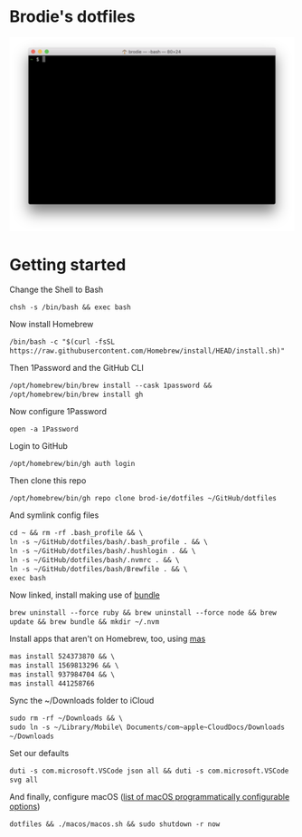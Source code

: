 # Brodie's dotfiles

![Screenshot.png](Screenshot.png)

# Getting started

Change the Shell to Bash

```
chsh -s /bin/bash && exec bash
```

Now install Homebrew

```
/bin/bash -c "$(curl -fsSL https://raw.githubusercontent.com/Homebrew/install/HEAD/install.sh)"
```

Then 1Password and the GitHub CLI

```
/opt/homebrew/bin/brew install --cask 1password && /opt/homebrew/bin/brew install gh
```

Now configure 1Password

```
open -a 1Password
```

Login to GitHub

```
/opt/homebrew/bin/gh auth login
```

Then clone this repo
 
```
/opt/homebrew/bin/gh repo clone brod-ie/dotfiles ~/GitHub/dotfiles
```

And symlink config files

```
cd ~ && rm -rf .bash_profile && \
ln -s ~/GitHub/dotfiles/bash/.bash_profile . && \
ln -s ~/GitHub/dotfiles/bash/.hushlogin . && \
ln -s ~/GitHub/dotfiles/bash/.nvmrc . && \
ln -s ~/GitHub/dotfiles/bash/Brewfile . && \
exec bash
```

Now linked, install making use of [bundle](https://apple.stackexchange.com/a/256269/181634)

```
brew uninstall --force ruby && brew uninstall --force node && brew update && brew bundle && mkdir ~/.nvm
```

Install apps that aren't on Homebrew, too, using [mas](https://github.com/mas-cli/mas)

```
mas install 524373870 && \
mas install 1569813296 && \
mas install 937984704 && \
mas install 441258766
```

Sync the ~/Downloads folder to iCloud

```
sudo rm -rf ~/Downloads && \
sudo ln -s ~/Library/Mobile\ Documents/com~apple~CloudDocs/Downloads ~/Downloads
```

Set our defaults

```
duti -s com.microsoft.VSCode json all && duti -s com.microsoft.VSCode svg all
```

And finally, configure macOS ([list of macOS programmatically configurable options](https://macos-defaults.com))

```
dotfiles && ./macos/macos.sh && sudo shutdown -r now
```

